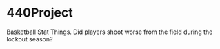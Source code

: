 # 440Project
Basketball Stat Things.
Did players shoot worse from the field during the lockout season?
